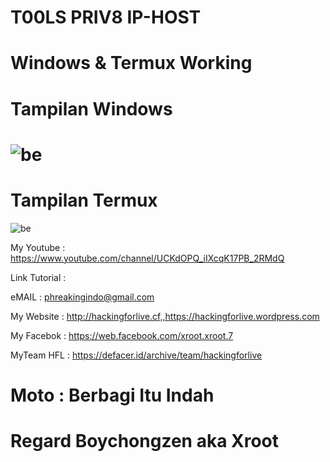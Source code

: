 # T00LS PRIV8 IP-HOST

# Windows & Termux Working

# Tampilan Windows
![be](https://raw.githubusercontent.com/boychongzen18/ip-host/master/windows.png)
===============================================================================
# Tampilan Termux
![be](https://raw.githubusercontent.com/boychongzen18/ip-host/master/termux.jpg)


My Youtube    : https://www.youtube.com/channel/UCKdOPQ_iIXcqK17PB_2RMdQ

Link Tutorial : 

eMAIL                 : phreakingindo@gmail.com 

My Website    : http://hackingforlive.cf,,https://hackingforlive.wordpress.com

My Facebok    : https://web.facebook.com/xroot.xroot.7

MyTeam HFL    : https://defacer.id/archive/team/hackingforlive

# Moto : Berbagi Itu Indah

# Regard Boychongzen aka Xroot
